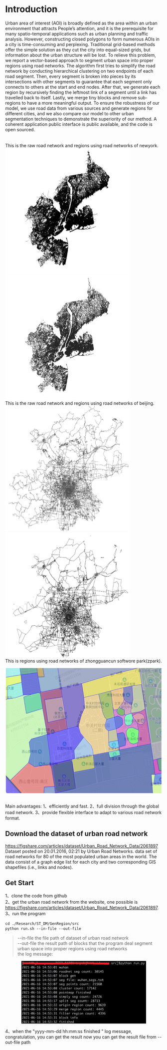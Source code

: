 # Introduction
Urban area of interest (AOI) is broadly defined as the area within an urban environment that attracts People’s attention, and it is the prerequisite for many spatio-temporal applications such as urban planning and traffic analysis. However, constructing closed polygons to form numerous AOIs in a city is time-consuming and perplexing. Traditional grid-based methods offer the simple solution as they cut the city into equal-sized grids, but information about the urban structure will be lost. To relieve this problem, we report a vector-based approach to segment urban space into proper regions using road networks. The algorithm first tries to simplify the road network by conducting hierarchical clustering on two endpoints of each road segment. Then, every segment is broken into pieces by its intersections with other segments to guarantee that each segment only connects to others at the start and end nodes. After that, we generate each region by recursively finding the leftmost link of a segment until a link has travelled back to itself. Lastly, we merge tiny blocks and remove sub-regions to have a more meaningful output. To ensure the robustness of our model, we use road data from various sources and generate regions for different cities, and we also compare our model to other urban segmentation techniques to demonstrate the superiority of our method. A coherent application public interface is public available, and the code is open sourced.<br> <br><br>
This is the raw road network and regions using road networks of newyork.  
    <img src="https://github.com/PaddlePaddle/Research/blob/genregion/ST_DM/GenRegion/result/newyork_link.png" width="400" height="400" alt="newyork_link" style="margin:0 auto"/>
    <img src="https://github.com/PaddlePaddle/Research/blob/genregion/ST_DM/GenRegion/result/newyork_polygons.png" width="400" height="400" alt="newyork_polygons" style="margin:0 auto"/>  
This is the raw road network and regions using road networks of beijing.  
<img src="https://github.com/PaddlePaddle/Research/blob/genregion/ST_DM/GenRegion/result/beijing_road_network.png" width="400" height="400" alt="processing" style="text-align:center"/>
<img src="https://github.com/PaddlePaddle/Research/blob/genregion/ST_DM/GenRegion/result/beijing_polygons.png" width="400" height="400" alt="processing"/>  
This is regions using road networks of zhongguancun softwore park(zpark).  
<p align="center">
<img align="center" src="https://github.com/PaddlePaddle/Research/blob/genregion/ST_DM/GenRegion/result/ZPark.png" width="500" height="400" alt="Result of ZPARK" style="margin:0 auto"/>  
</p>
<br>
Main advantages:  
1、efficiently and fast.   
2、full division through the global road network.  
3、provide flexible interface to adapt to various road network format.  

## Download the dataset of urban road network
https://figshare.com/articles/dataset/Urban_Road_Network_Data/2061897 Dataset posted on 20.01.2016, 02:21 by Urban Road Networks. data set of road networks for 80 of the most populated urban areas in the world. The data consist of a graph edge list for each city and two corresponding GIS shapefiles (i.e., links and nodes).

## Get Start
1、clone the code from github <br> 
2、get the urban road network from the website, one possible is https://figshare.com/articles/dataset/Urban_Road_Network_Data/2061897.  
3、run the program
```
cd ./Research/ST_DM/GenRegion/src  
python run.sh --in-file --out-file   
```
>    --in-file the file path of dataset of urban road network <br> 
>    --out-file the result path of blocks that the program deal segment urban space into proper regions using road networks <br>
>   the log message:
<p align="center">  
  <img src="https://github.com/PaddlePaddle/Research/blob/genregion/ST_DM/GenRegion/result/process.png" width="400" height="200" alt="processing" align="center"/>  
</p> 
4、when the "yyyy-mm-dd hh:mm:ss finished " log message, congratulation, you can get the result now you can get the result file from --out-file path  
